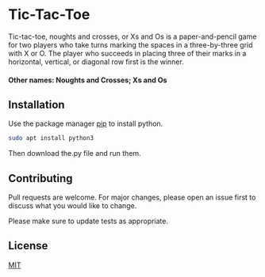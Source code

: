 # Tic-Tac-Toe


Tic-tac-toe, noughts and crosses, or Xs and Os is a paper-and-pencil game for two players who take turns marking the spaces in a three-by-three grid with X or O.
The player who succeeds in placing three of their marks in a horizontal, vertical, or diagonal row first is the winner.
#### Other names: Noughts and Crosses; Xs and Os
## Installation

Use the package manager [pip](https://pip.pypa.io/en/stable/) to install python.

```bash
sudo apt install python3
```

Then download the.py file and run them.

## Contributing

Pull requests are welcome. For major changes, please open an issue first
to discuss what you would like to change.

Please make sure to update tests as appropriate.

## License

[MIT](https://choosealicense.com/licenses/mit/)
